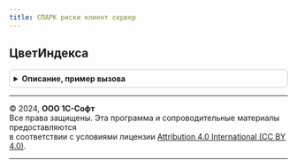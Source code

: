 ```yaml
---
title: СПАРК риски клиент сервер
---
```



## ЦветИндекса
<details style="margin: 1em 0; padding: 0.5em; border: 1px solid #ccc; border-radius: 6px;">

<summary style="font-weight: bold; cursor: pointer;">Описание, пример вызова</summary>

```bsl

// Функция по значению индекса выдает цвет.
// Значения цветов должны соответствовать элементам стиля:
//  ЦветГрадацияСПАРКНизкийРиск, ЦветГрадацияСПАРКСреднийРиск, ЦветГрадацияСПАРКВысокийРиск.
//
// Параметры:
//  ЗначениеИндекса - Число, NULL, Неопределено - числовое значение индекса;
//  ИмяИндекса      - Строка - одно из значений:
//                      - ИндексДолжнойОсмотрительности,
//                      - ИндексПлатежнойДисциплины,
//                      - ИндексФинансовогоРиска
//                      - СводныйИндикатор.
//
// Возвращаемое значение:
//   Цвет - цвет текста по значению индекса.
//
Функция ЦветИндекса(ЗначениеИндекса, ИмяИндекса) Экспорт
```

Пример вызова
```bsl
Результат = СПАРКРискиКлиентСервер.ЦветИндекса(ЗначениеИндекса, ИмяИндекса) 
```
</details>

---

© 2024, **ООО 1С-Софт**  
Все права защищены. Эта программа и сопроводительные материалы предоставляются  
в соответствии с условиями лицензии [Attribution 4.0 International (CC BY 4.0)](https://creativecommons.org/licenses/by/4.0/legalcode).

---
